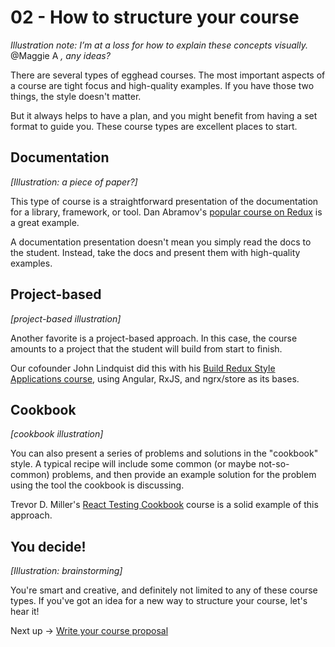 # 02 - How to structure your course
*Illustration note: I’m at a loss for how to explain these concepts visually.* @Maggie A *, any ideas?*

There are several types of egghead courses. The most important aspects of a course are tight focus and high-quality examples. If you have those two things, the style doesn't matter. 

But it always helps to have a plan, and you might benefit from having a set format to guide you. These course types are excellent places to start.


## Documentation 

*[Illustration: a piece of paper?]*

This type of course is a straightforward presentation of the documentation for a library, framework, or tool. Dan Abramov's [popular course on Redux](https://egghead.io/courses/getting-started-with-redux) is a great example. 

A documentation presentation doesn't mean you simply read the docs to the student. Instead, take the docs and present them with high-quality examples. 


## Project-based

*[project-based illustration]*

Another favorite is a project-based approach. In this case, the course amounts to a project that the student will build from start to finish. 

Our cofounder John Lindquist did this with his [Build Redux Style Applications course](https://egghead.io/courses/build-redux-style-applications-with-angular-rxjs-and-ngrx-store), using Angular, RxJS, and ngrx/store as its bases.


## Cookbook

*[cookbook illustration]* 

You can also present a series of problems and solutions in the "cookbook" style. A typical recipe will include some common (or maybe not-so-common) problems, and then provide an example solution for the problem using the tool the cookbook is discussing. 

Trevor D. Miller's [React Testing Cookbook](https://egghead.io/courses/react-testing-cookbook) course is a solid example of this approach.


## You decide!

*[Illustration: brainstorming]*

You're smart and creative, and definitely not limited to any of these course types. If you've got an idea for a new way to structure your course, let's hear it! 

Next up → [Write your course proposal](https://paper.dropbox.com/doc/03-Write-your-course-proposal-FEMzHM8qNiv4BdZiDhJvO)


